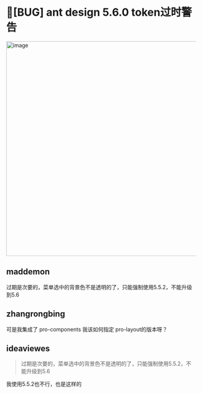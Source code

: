 # 🐛[BUG] ant design 5.6.0 token过时警告

  <img width="570" alt="image" src="https://github.com/ant-design/pro-components/assets/30397655/4d2375ef-2019-483c-9235-4ce53eae1581">

## maddemon

过期是次要的，菜单选中的背景色不是透明的了，只能强制使用5.5.2，不能升级到5.6

## zhangrongbing

可是我集成了 pro-components
我该如何指定 pro-layout的版本呀？

## ideaviewes

> 过期是次要的，菜单选中的背景色不是透明的了，只能强制使用5.5.2，不能升级到5.6

我使用5.5.2也不行，也是这样的
